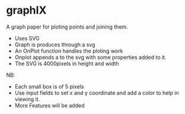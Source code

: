 # graphIX
A graph paper for ploting points and joining them.

- Uses SVG 
- Graph is produces through a svg
- An OnPlot function handles the ploting work
- Onplot appends a <rect> to the svg with some properties added to  it.
- The SVG is 4000pixels in height and width

NB:
  - Each small box is of 5 pixels
  - Use input fields to set x and y coordinate and add a color to help in viewing it.
  - More Features will be added
 
